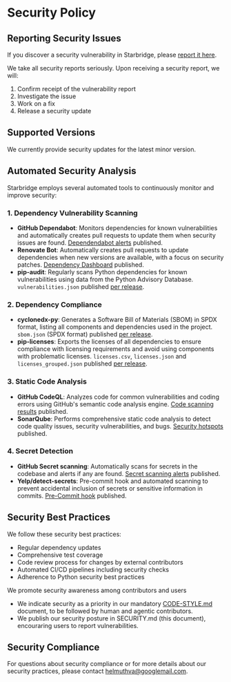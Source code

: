 # Security Policy

## Reporting Security Issues

If you discover a security vulnerability in Starbridge, please [report it here](https://github.com/helmut-hoffer-von-ankershoffen/starbridge/security/advisories/new).

We take all security reports seriously. Upon receiving a security report, we will:
1. Confirm receipt of the vulnerability report
2. Investigate the issue
3. Work on a fix
4. Release a security update

## Supported Versions

We currently provide security updates for the latest minor version.

## Automated Security Analysis

Starbridge employs several automated tools to continuously monitor and improve security:

### 1. Dependency Vulnerability Scanning

- **GitHub Dependabot**: Monitors dependencies for known vulnerabilities and automatically creates pull requests to update them when security issues are found. [Dependendabot alerts](https://github.com/helmut-hoffer-von-ankershoffen/starbridge/security/dependabot) published.
- **Renovate Bot**: Automatically creates pull requests to update dependencies when new versions are available, with a focus on security patches. [Dependency Dashboard](https://github.com/helmut-hoffer-von-ankershoffen/starbridge/issues) published.
- **pip-audit**: Regularly scans Python dependencies for known vulnerabilities using data from the Python Advisory Database. `vulnerabilities.json` published [per release](https://github.com/helmut-hoffer-von-ankershoffen/starbridge/releases).

### 2. Dependency Compliance

- **cyclonedx-py**: Generates a Software Bill of Materials (SBOM) in SPDX format, listing all components and dependencies used in the project. `sbom.json` (SPDX format) published [per release](https://github.com/helmut-hoffer-von-ankershoffen/starbridge/releases).
- **pip-licenses**: Exports the licenses of all dependencies to ensure compliance with licensing requirements and avoid using components with problematic licenses. `licenses.csv`, `licenses.json` and `licenses_grouped.json` published [per release](https://github.com/helmut-hoffer-von-ankershoffen/starbridge/releases).

### 3. Static Code Analysis

- **GitHub CodeQL**: Analyzes code for common vulnerabilities and coding errors using GitHub's semantic code analysis engine. [Code scanning results](https://github.com/helmut-hoffer-von-ankershoffen/starbridge/security/code-scanning) published.
- **SonarQube**: Performs comprehensive static code analysis to detect code quality issues, security vulnerabilities, and bugs. [Security hotspots](https://sonarcloud.io/project/security_hotspots?id=helmut-hoffer-von-ankershoffen_starbridge) published.

### 4. Secret Detection
- **GitHub Secret scanning**: Automatically scans for secrets in the codebase and alerts if any are found. [Secret scanning alerts](https://github.com/helmut-hoffer-von-ankershoffen/starbridge/security/secret-scanning) published.
- **Yelp/detect-secrets**: Pre-commit hook and automated scanning to prevent accidental inclusion of secrets or sensitive information in commits. [Pre-Commit hook](https://github.com/helmut-hoffer-von-ankershoffen/starbridge/blob/main/.pre-commit-config.yaml) published.

## Security Best Practices

We follow these security best practices:
- Regular dependency updates
- Comprehensive test coverage
- Code review process for changes by external contributors
- Automated CI/CD pipelines including security checks
- Adherence to Python security best practices

We promote security awareness among contributors and users

- We indicate security as a priority in our mandatory
  [CODE-STYLE.md](CODE-STYLE.md) document, to be followed by human and agentic
  contributors.
- We publish our security posture in SECURITY.md (this document), encouraring
  users to report vulnerabilities.

## Security Compliance

For questions about security compliance or for more details about our security practices, please contact helmuthva@googlemail.com.
